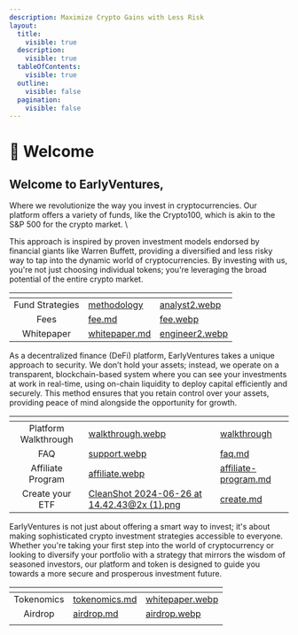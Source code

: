 ```yaml
---
description: Maximize Crypto Gains with Less Risk
layout:
  title:
    visible: true
  description:
    visible: true
  tableOfContents:
    visible: true
  outline:
    visible: false
  pagination:
    visible: false
---
```


# 👋 Welcome

## Welcome to EarlyVentures,&#x20;

Where we revolutionize the way you invest in cryptocurrencies. Our platform offers a variety of funds, like the Crypto100, which is akin to the S\&P 500 for the crypto market. \


This approach is inspired by proven investment models endorsed by financial giants like Warren Buffett, providing a diversified and less risky way to tap into the dynamic world of cryptocurrencies. By investing with us, you're not just choosing individual tokens; you're leveraging the broad potential of the entire crypto market.

<table data-view="cards"><thead><tr><th align="center"></th><th data-hidden data-card-target data-type="content-ref"></th><th data-hidden data-card-cover data-type="files"></th></tr></thead><tbody><tr><td align="center">Fund Strategies</td><td><a href="funds/methodology/">methodology</a></td><td><a href=".gitbook/assets/analyst2.webp">analyst2.webp</a></td></tr><tr><td align="center">Fees</td><td><a href="funds/fee.md">fee.md</a></td><td><a href=".gitbook/assets/fee.webp">fee.webp</a></td></tr><tr><td align="center">Whitepaper</td><td><a href="funds/whitepaper.md">whitepaper.md</a></td><td><a href=".gitbook/assets/engineer2.webp">engineer2.webp</a></td></tr></tbody></table>

As a decentralized finance (DeFi) platform, EarlyVentures takes a unique approach to security. We don’t hold your assets; instead, we operate on a transparent, blockchain-based system where you can see your investments at work in real-time, using on-chain liquidity to deploy capital efficiently and securely. This method ensures that you retain control over your assets, providing peace of mind alongside the opportunity for growth.



<table data-view="cards"><thead><tr><th align="center"></th><th data-hidden data-card-cover data-type="files"></th><th data-hidden data-card-target data-type="content-ref"></th></tr></thead><tbody><tr><td align="center">Platform Walkthrough</td><td><a href=".gitbook/assets/walkthrough.webp">walkthrough.webp</a></td><td><a href="start/walkthrough/">walkthrough</a></td></tr><tr><td align="center">FAQ</td><td><a href=".gitbook/assets/support.webp">support.webp</a></td><td><a href="start/faq.md">faq.md</a></td></tr><tr><td align="center">Affiliate Program</td><td><a href=".gitbook/assets/affiliate.webp">affiliate.webp</a></td><td><a href="start/affiliate-program.md">affiliate-program.md</a></td></tr><tr><td align="center">Create your ETF</td><td><a href=".gitbook/assets/CleanShot 2024-06-26 at 14.42.43@2x (1).png">CleanShot 2024-06-26 at 14.42.43@2x (1).png</a></td><td><a href="detf/create.md">create.md</a></td></tr></tbody></table>

EarlyVentures is not just about offering a smart way to invest; it's about making sophisticated crypto investment strategies accessible to everyone. Whether you're taking your first step into the world of cryptocurrency or looking to diversify your portfolio with a strategy that mirrors the wisdom of seasoned investors, our platform and token is designed to guide you towards a more secure and prosperous investment future.

<table data-view="cards"><thead><tr><th align="center"></th><th data-hidden data-card-target data-type="content-ref"></th><th data-hidden data-card-cover data-type="files"></th></tr></thead><tbody><tr><td align="center">Tokenomics</td><td><a href="token/tokenomics.md">tokenomics.md</a></td><td><a href=".gitbook/assets/whitepaper.webp">whitepaper.webp</a></td></tr><tr><td align="center">Airdrop</td><td><a href="token/airdrop.md">airdrop.md</a></td><td><a href=".gitbook/assets/airdrop.webp">airdrop.webp</a></td></tr><tr><td align="center"></td><td></td><td></td></tr></tbody></table>



